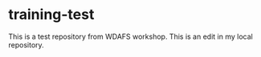 # training-test
This is a test repository from WDAFS workshop. This is an edit in my local repository. 
